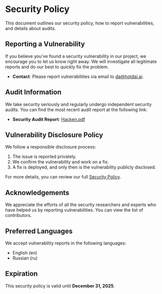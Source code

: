 # Security Policy

This document outlines our security policy, how to report vulnerabilities, and details about audits.

## Reporting a Vulnerability

If you believe you’ve found a security vulnerability in our project, we encourage you to let us know right away. We will investigate all legitimate reports and do our best to quickly fix the problem.

- **Contact**: Please report vulnerabilities via email to [da@hotdai.ai](mailto:da@hotdai.ai).

## Audit Information

We take security seriously and regularly undergo independent security audits. You can find the most recent audit report at the following link:

- **Security Audit Report**: [Hacken.pdf](audits%2FHacken.pdf)

## Vulnerability Disclosure Policy

We follow a responsible disclosure process:
1. The issue is reported privately.
2. We confirm the vulnerability and work on a fix.
3. A fix is deployed, and only then is the vulnerability publicly disclosed.

For more details, you can review our full [Security Policy](https://yourdomain.com/security-policy).

## Acknowledgements

We appreciate the efforts of all the security researchers and experts who have helped us by reporting vulnerabilities. You can view the list of contributors.

## Preferred Languages

We accept vulnerability reports in the following languages:
- English (en)
- Russian (ru)

## Expiration

This security policy is valid until **December 31, 2025**.
